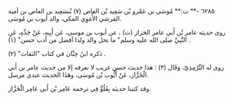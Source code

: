 ٦٢٨٥ -** ت:** مُوسَى بن عَمْرو بْن سَعِيد بْن العاص (٧) بْنسَعِيد بن العاص بن أمية القرشي الأُمَوِي المكي، والد أيوب بن مُوسَى.

روى حديثه عامر بْن أَبي عامر الخزاز (ت) ، عن أيوب بن موسى، عَن أَبِيهِ، عَنْ جَدِّهِ، عَنِ النَّبِيِّ صلى الله عليه وسلم" ما نحل والد ولدا أفضل من أدب حسن" (١) .

ذكره ابنُ حِبَّان في كتاب "الثقات" (٢) .

روى له التِّرْمِذِيّ، وَقَال (٣) : هذا حديث حسن غريب لا نعرفه إلا من حديث عامر بن أَبي الْخَزَّاز، عَنْ أَيُّوب بْن مُوسَى، وهَذَا الحديث عندي مرسل.

وقد كتبنا حديثه بِعُلُوٍّ فِي ترجمة عَامِر بْن أَبي عَامِر الْخَزَّاز.